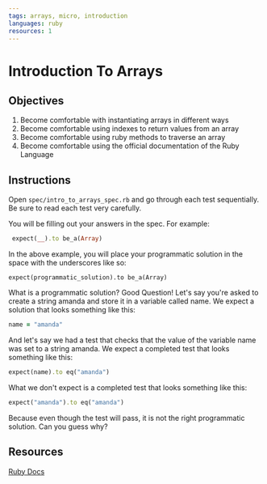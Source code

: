 ```yaml
---
tags: arrays, micro, introduction
languages: ruby
resources: 1
---
```

# Introduction To Arrays

## Objectives

1. Become comfortable with instantiating arrays in different ways
2. Become comfortable using indexes to return values from an array
3. Become comfortable using ruby methods to traverse an array
4. Become comfortable using the official documentation of the Ruby Language

## Instructions

Open `spec/intro_to_arrays_spec.rb` and go through each test sequentially. Be sure to read each test very carefully.

You will be filling out your answers in the spec.  For example:

```ruby
 expect(__).to be_a(Array)
 ```

 In the above example, you will place your programmatic solution in the space with the underscores like so:

 `expect(programmatic_solution).to be_a(Array)`

What is a programmatic solution? Good Question!
Let's say you're asked to create a string amanda and store it in a variable called name. We expect a solution that looks something like this:

```ruby
name = "amanda"
```

And let's say we had a test that checks that the value of the variable name was set to a string amanda.  We expect a completed test that looks something like this:

```ruby
expect(name).to eq("amanda")
```

What we don't expect is a completed test that looks something like this:

```ruby
expect("amanda").to eq("amanda")
```

Because even though the test will pass, it is not the right programmatic solution. Can you guess why?

## Resources

[Ruby Docs](http://www.ruby-doc.org/core-2.1.4/Array.html)
